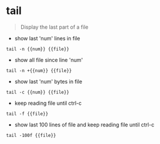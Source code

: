 # tail

> Display the last part of a file

- show last 'num' lines in file

`tail -n {{num}} {{file}}`

- show all file since line 'num'

`tail -n +{{num}} {{file}}`

- show last 'num' bytes in file

`tail -c {{num}} {{file}}`

- keep reading file until ctrl-c

`tail -f {{file}}`

- show last 100 lines of file and keep reading file until ctrl-c
 
`tail -100f {{file}}`
